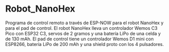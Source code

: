 # Robot_NanoHex
Programa de control remoto a través de ESP-NOW para el robot NanoHex y para el pad de control.
El robot NanoHex lleva un controlador Wemos C3 Pico con ESP32 C3, servos de 2 gramos y una batería LiPo de una celda y de 130 mAh.
El pad de control tiene un controlador Wemos D1 mini con ESP8266, batería LiPo de 200 mAh y una shield proto con los 4 pulsadores.
